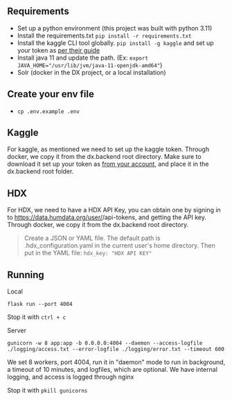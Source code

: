 ## Requirements
- Set up a python environment (this project was built with python 3.11)
- Install the requirements.txt `pip install -r requirements.txt`
- Install the kaggle CLI tool globally. `pip install -g kaggle` and set up your token as [per their guide](https://www.kaggle.com/docs/api)
- Install java 11 and update the path. (Ex: `export JAVA_HOME="/usr/lib/jvm/java-11-openjdk-amd64"`)
- Solr (docker in the DX project, or a local installation)

## Create your env file
- `cp .env.example .env`

## Kaggle
For kaggle, as mentioned we need to set up the kaggle token.
Through docker, we copy it from the dx.backend root directory.
Make sure to download it set up your token as [from your account](https://www.kaggle.com/settings/account), and place it in the dx.backend root folder.

## HDX
For HDX, we need to have a HDX API Key, you can obtain one by signing in to https://data.humdata.org/user/<YOUR USER NAME>/api-tokens, and getting the API key.
Through docker, we copy it from the dx.backend root directory.

> Create a JSON or YAML file. The default path is .hdx_configuration.yaml in the current user's home directory. Then put in the YAML file:
>     `hdx_key: "HDX API KEY"`

## Running
Local
```
flask run --port 4004
```
Stop it with `ctrl + c`


Server
```
gunicorn -w 8 app:app -b 0.0.0.0:4004 --daemon --access-logfile ./logging/access.txt --error-logfile ./logging/error.txt --timeout 600
```
We set 8 workers, port 4004, run it in "daemon" mode to run in background, a timeout of 10 minutes, and logfiles, which are optional. We have internal logging, and access is logged through nginx

Stop it with `pkill gunicorns`

